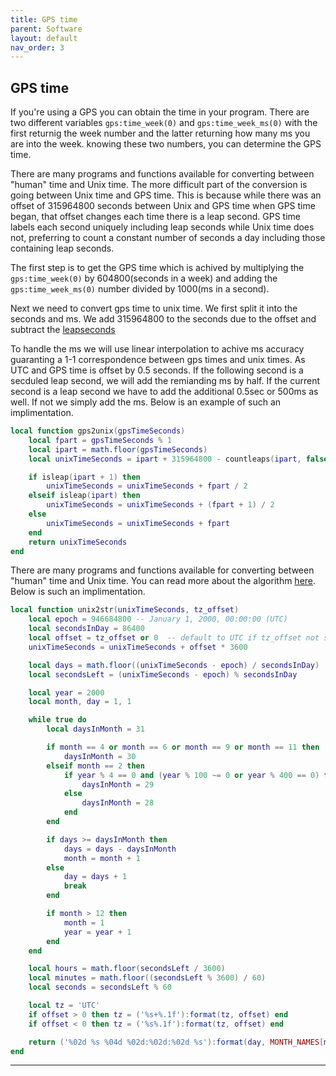```yaml
---
title: GPS time
parent: Software
layout: default
nav_order: 3
---
```

## GPS time
If you're using a GPS you can obtain the time in your program. There are two different variables `gps:time_week(0)` and `gps:time_week_ms(0)` with the first returnig the week number and the latter returning how many ms you are into the week. knowing these two numbers, you can determine the GPS time.

There are many programs and functions available for converting between "human" time and Unix time. The more difficult part of the conversion is going between Unix time and GPS time. This is because while there was an offset of 315964800 seconds between Unix and GPS time when GPS time began, that offset changes each time there is a leap second. GPS time labels each second uniquely including leap seconds while Unix time does not, preferring to count a constant number of seconds a day including those containing leap seconds.

The first step is to get the GPS time which is achived by multiplying the `gps:time_week(0)` by 604800(seconds in a week) and adding the `gps:time_week_ms(0)` number divided by 1000(ms in a second).

Next we need to convert gps time to unix time. We first split it into the seconds and ms. We add 315964800 to the seconds due to the offset and subtract the [leapseconds](https://www.nist.gov/pml/time-and-frequency-division/time-realization/leap-seconds)

To handle the ms we will use linear interpolation to achive ms accuracy guaranting a 1-1 correspondence between gps times and unix times. As UTC and GPS time is offset by 0.5 seconds. If the following second is a secduled leap second, we will add the remianding ms by half. If the current second is a leap second we have to add the additional 0.5sec or 500ms as well. If not we simply add the ms. Below is an example of such an implimentation.

```lua
local function gps2unix(gpsTimeSeconds)
    local fpart = gpsTimeSeconds % 1
    local ipart = math.floor(gpsTimeSeconds)
    local unixTimeSeconds = ipart + 315964800 - countleaps(ipart, false)

    if isleap(ipart + 1) then
        unixTimeSeconds = unixTimeSeconds + fpart / 2
    elseif isleap(ipart) then
        unixTimeSeconds = unixTimeSeconds + (fpart + 1) / 2
    else
        unixTimeSeconds = unixTimeSeconds + fpart
    end
    return unixTimeSeconds
end
```

There are many programs and functions available for converting between "human" time and Unix time. You can read more about the algorithm [here](https://www.geeksforgeeks.org/convert-unix-timestamp-to-dd-mm-yyyy-hhmmss-format/). Below is such an implimentation. 

```lua
local function unix2str(unixTimeSeconds, tz_offset)
    local epoch = 946684800 -- January 1, 2000, 00:00:00 (UTC)
    local secondsInDay = 86400
    local offset = tz_offset or 0  -- default to UTC if tz_offset not specified
    unixTimeSeconds = unixTimeSeconds + offset * 3600

    local days = math.floor((unixTimeSeconds - epoch) / secondsInDay)
    local secondsLeft = (unixTimeSeconds - epoch) % secondsInDay

    local year = 2000
    local month, day = 1, 1

    while true do
        local daysInMonth = 31

        if month == 4 or month == 6 or month == 9 or month == 11 then
            daysInMonth = 30
        elseif month == 2 then
            if year % 4 == 0 and (year % 100 ~= 0 or year % 400 == 0) then
                daysInMonth = 29
            else
                daysInMonth = 28
            end
        end

        if days >= daysInMonth then
            days = days - daysInMonth
            month = month + 1
        else
            day = days + 1
            break
        end

        if month > 12 then
            month = 1
            year = year + 1
        end
    end

    local hours = math.floor(secondsLeft / 3600)
    local minutes = math.floor((secondsLeft % 3600) / 60)
    local seconds = secondsLeft % 60

    local tz = 'UTC'
    if offset > 0 then tz = ('%s+%.1f'):format(tz, offset) end
    if offset < 0 then tz = ('%s%.1f'):format(tz, offset) end

    return ('%02d %s %04d %02d:%02d:%02d %s'):format(day, MONTH_NAMES[month], year, hours, minutes, seconds, tz)
end
```

----